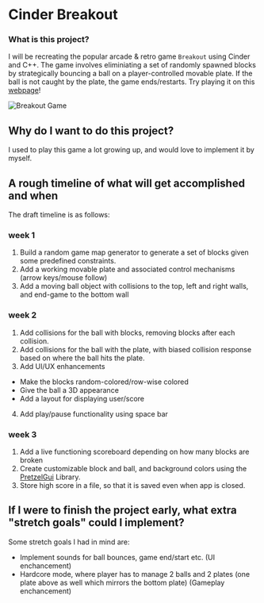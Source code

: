 # Cinder Breakout

### What is this project?

I will be recreating the popular arcade & retro game `Breakout` using Cinder and C++. The game involves eliminiating a set of randomly spawned blocks by strategically bouncing a ball on a player-controlled movable plate. If the ball is not caught by the plate, the game ends/restarts. Try playing it on this [webpage](https://elgoog.im/breakout/)!

![Breakout Game](https://upload.wikimedia.org/wikipedia/en/thumb/2/2b/Breakout2600.svg/480px-Breakout2600.svg.png)

## Why do I want to do this project? 

I used to play this game a lot growing up, and would love to implement it by myself. 

## A rough timeline of what will get accomplished and when 
The draft timeline is as follows:

### week 1 
1. Build a random game map generator to generate a set of blocks given some predefined constraints.
2. Add a working movable plate and associated control mechanisms (arrow keys/mouse follow)
3. Add a moving ball object with collisions to the top, left and right walls, and end-game to the bottom wall

### week 2 
1. Add collisions for the ball with blocks, removing blocks after each collision. 
2. Add collisions for the ball with the plate, with biased collision response based on where the ball hits the plate. 
3. Add UI/UX enhancements 
  - Make the blocks random-colored/row-wise colored 
  - Give the ball a 3D appearance
  - Add a layout for displaying user/score
4. Add play/pause functionality using space bar

### week 3
1. Add a live functioning scoreboard depending on how many blocks are broken
2. Create customizable block and ball, and background colors using the [PretzelGui](https://github.com/cwhitney/PretzelGui) Library.
3. Store high score in a file, so that it is saved even when app is closed. 

## If I were to finish the project early, what extra "stretch goals" could I implement?

Some stretch goals I had in mind are:

- Implement sounds for ball bounces, game end/start etc. (UI enchancement)
- Hardcore mode, where player has to manage 2 balls and 2 plates (one plate above as well which mirrors the bottom plate) (Gameplay enchancement)
